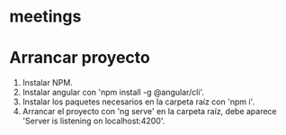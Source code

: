 # meetings

# Arrancar proyecto
1. Instalar NPM.
2. Instalar angular con 'npm install -g @angular/cli'.
3. Instalar los paquetes necesarios en la carpeta raíz con 'npm i'.
4. Arrancar el proyecto con 'ng serve' en la carpeta raíz, debe aparece 'Server is listening on localhost:4200'.
